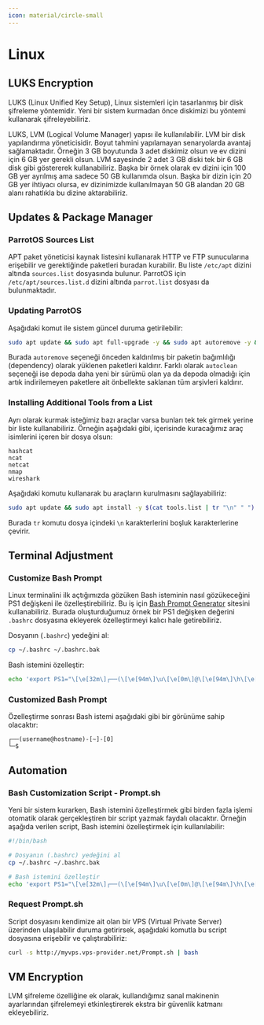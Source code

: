```yaml
---
icon: material/circle-small
---
```


# Linux

## LUKS Encryption

LUKS (Linux Unified Key Setup), Linux sistemleri için tasarlanmış bir disk şifreleme yöntemidir. Yeni bir sistem kurmadan önce diskimizi bu yöntemi kullanarak şifreleyebiliriz.

LUKS, LVM (Logical Volume Manager) yapısı ile kullanılabilir. LVM bir disk yapılandırma yöneticisidir. Boyut tahmini yapılamayan senaryolarda avantaj sağlamaktadır. Örneğin 3 GB boyutunda 3 adet diskimiz olsun ve ev dizini için 6 GB yer gerekli olsun. LVM sayesinde 2 adet 3 GB diski tek bir 6 GB disk gibi göstererek kullanabiliriz. Başka bir örnek olarak ev dizini için 100 GB yer ayrılmış ama sadece 50 GB kullanımda olsun. Başka bir dizin için 20 GB yer ihtiyacı olursa, ev dizinimizde kullanılmayan 50 GB alandan 20 GB alanı rahatlıkla bu dizine aktarabiliriz.

## Updates & Package Manager

### ParrotOS Sources List

APT paket yöneticisi kaynak listesini kullanarak HTTP ve FTP sunucularına erişebilir ve gerektiğinde paketleri buradan kurabilir. Bu liste `/etc/apt` dizini altında `sources.list` dosyasında bulunur. ParrotOS için `/etc/apt/sources.list.d` dizini altında `parrot.list` dosyası da bulunmaktadır.

### Updating ParrotOS

Aşağıdaki komut ile sistem güncel duruma getirilebilir:

```bash
sudo apt update && sudo apt full-upgrade -y && sudo apt autoremove -y && sudo apt autoclean -y
```

Burada `autoremove` seçeneği önceden kaldırılmış bir paketin bağımlılığı (dependency) olarak yüklenen paketleri kaldırır. Farklı olarak `autoclean` seçeneği ise depoda daha yeni bir sürümü olan ya da depoda olmadığı için artık indirilemeyen paketlere ait önbellekte saklanan tüm arşivleri kaldırır.

### Installing Additional Tools from a List

Ayrı olarak kurmak isteğimiz bazı araçlar varsa bunları tek tek girmek yerine bir liste kullanabiliriz. Örneğin aşağıdaki gibi, içerisinde kuracağımız araç isimlerini içeren bir dosya olsun:

```text title="tools.list" linenums="1"
hashcat
ncat
netcat
nmap
wireshark
```

Aşağıdaki komutu kullanarak bu araçların kurulmasını sağlayabiliriz:

```bash
sudo apt update && sudo apt install -y $(cat tools.list | tr "\n" " ")
```

Burada `tr` komutu dosya içindeki `\n` karakterlerini boşluk karakterlerine çevirir.

## Terminal Adjustment

### Customize Bash Prompt

Linux terminalini ilk açtığımızda gözüken Bash isteminin nasıl gözükeceğini PS1 değişkeni ile özelleştirebiliriz. Bu iş için [Bash Prompt Generator](https://bash-prompt-generator.org/) sitesini kullanabiliriz. Burada oluşturduğumuz örnek bir PS1 değişken değerini `.bashrc` dosyasına ekleyerek özelleştirmeyi kalıcı hale getirebiliriz.

Dosyanın (`.bashrc`) yedeğini al:

```bash
cp ~/.bashrc ~/.bashrc.bak
```

Bash istemini özelleştir:

```bash
echo 'export PS1="\[\e[32m\]┌──(\[\e[94m\]\u\[\e[0m\]@\[\e[94m\]\h\[\e[32m\])\[\e[0m\]-\[\e[32m\][\[\e[0m\]\w\[\e[32m\]]\[\e[0m\]-\[\e[32m\][\[\e[0m\]\j\[\e[32m\]]\n└─\[\e[94m\]\\$ \[\e[0m\]"' >> ~/.bashrc
```

### Customized Bash Prompt

Özelleştirme sonrası Bash istemi aşağıdaki gibi bir görünüme sahip olacaktır:

```text
┌──(username@hostname)-[~]-[0]
└─$
```

## Automation

### Bash Customization Script - Prompt.sh

Yeni bir sistem kurarken, Bash istemini özelleştirmek gibi birden fazla işlemi otomatik olarak gerçekleştiren bir script yazmak faydalı olacaktır. Örneğin aşağıda verilen script, Bash istemini özelleştirmek için kullanılabilir:

```bash title="Prompt.sh" linenums="1"
#!/bin/bash

# Dosyanın (.bashrc) yedeğini al
cp ~/.bashrc ~/.bashrc.bak

# Bash istemini özelleştir
echo 'export PS1="\[\e[32m\]┌──(\[\e[94m\]\u\[\e[0m\]@\[\e[94m\]\h\[\e[32m\])\[\e[0m\]-\[\e[32m\][\[\e[0m\]\w\[\e[32m\]]\[\e[0m\]-\[\e[32m\][\[\e[0m\]\j\[\e[32m\]]\n└─\[\e[94m\]\\$ \[\e[0m\]"' >> ~/.bashrc
```

### Request Prompt.sh

Script dosyasını kendimize ait olan bir VPS (Virtual Private Server) üzerinden ulaşılabilir duruma getirirsek, aşağıdaki komutla bu script dosyasına erişebilir ve çalıştırabiliriz:

```bash
curl -s http://myvps.vps-provider.net/Prompt.sh | bash
```

## VM Encryption

LVM şifreleme özelliğine ek olarak, kullandığımız sanal makinenin ayarlarından şifrelemeyi etkinleştirerek ekstra bir güvenlik katmanı ekleyebiliriz.
